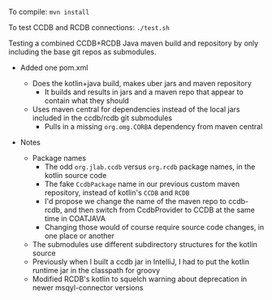 To compile: `mvn install`

To test CCDB and RCDB connections: `./test.sh`

Testing a combined CCDB+RCDB Java maven build and repository by only including the base git repos as submodules.

* Added one pom.xml
  * Does the kotlin+java build, makes uber jars and maven repository
    * It builds and results in jars and a maven repo that appear to contain what they should
  * Uses maven central for dependencies instead of the local jars included in the ccdb/rcdb git submodules
    * Pulls in a missing `org.omg.CORBA` dependency from maven central

* Notes
  * Package names
    * The odd `org.jlab.ccdb` versus `org.rcdb` package names, in the kotlin source code
    * The fake `CcdbPackage` name in our previous custom maven repository, instead of kotlin's `CCDB` and `RCDB`
    * I'd propose we change the name of the maven repo to ccdb-rcdb, and then switch from CcdbProvider to CCDB at the same time in COATJAVA
    * Changing those would of course require source code changes, in one place or another
  * The submodules use different subdirectory structures for the kotlin source
  * Previously when I built a ccdb jar in IntelliJ, I had to put the kotlin runtime jar in the classpath for groovy
  * Modified RCDB's kotlin to squelch warning about deprecation in newer msqyl-connector versions

